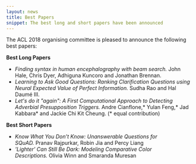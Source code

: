 ```yaml
---
layout: news
title: Best Papers
snippet: The best long and short papers have been announced
---
```


The ACL 2018 organising committee is pleased to announce the following best papers:

**Best Long Papers**

* *Finding syntax in human encephalography with beam search.* John Hale, Chris Dyer, Adhiguna Kuncoro and Jonathan Brennan.
* *Learning to Ask Good Questions: Ranking Clarification Questions using Neural Expected Value of Perfect Information.* Sudha Rao and Hal Daumé III.
* *Let's do it "again": A First Computational Approach to Detecting Adverbial Presupposition Triggers.* Andre Cianflone,* Yulan Feng,* Jad Kabbara* and Jackie Chi Kit Cheung. (* equal contribution)

**Best Short Papers**

* *Know What You Don’t Know: Unanswerable Questions for SQuAD.* Pranav Rajpurkar, Robin Jia and Percy Liang
* *'Lighter' Can Still Be Dark: Modeling Comparative Color Descriptions.* Olivia Winn and Smaranda Muresan
